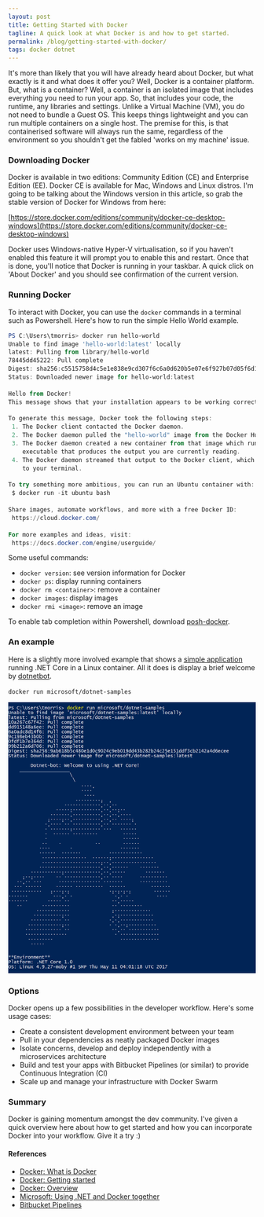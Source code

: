 ```yaml
---
layout: post
title: Getting Started with Docker
tagline: A quick look at what Docker is and how to get started.
permalink: /blog/getting-started-with-docker/
tags: docker dotnet
---
```


It's more than likely that you will have already heard about Docker, but what exactly is it and what does it offer you? Well, Docker is a container platform. But, what is a container? Well, a container is an isolated image that includes everything you need to run your app. So, that includes your code, the runtime, any libraries and settings. Unlike a Virtual Machine (VM), you do not need to bundle a Guest OS. This keeps things lightweight and you can run multiple containers on a single host. The premise for this, is that containerised software will always run the same, regardless of the environment so you shouldn't get the fabled 'works on my machine' issue. 

### Downloading Docker

Docker is available in two editions: Community Edition (CE) and Enterprise Edition (EE). Docker CE is available for Mac, Windows and Linux distros. I'm going to be talking about the Windows version in this article, so grab the stable version of Docker for Windows from here: 

[https://store.docker.com/editions/community/docker-ce-desktop-windows](https://store.docker.com/editions/community/docker-ce-desktop-windows)

Docker uses Windows-native Hyper-V virtualisation, so if you haven't enabled this feature it will prompt you to enable this and restart. Once that is done, you'll notice that Docker is running in your taskbar. A quick click on 'About Docker' and you should see confirmation of the current version.

### Running Docker

To interact with Docker, you can use the `docker` commands in a terminal such as Powershell. Here's how to run the simple Hello World example.

```PowerShell
PS C:\Users\tmorris> docker run hello-world
Unable to find image 'hello-world:latest' locally
latest: Pulling from library/hello-world
78445dd45222: Pull complete
Digest: sha256:c5515758d4c5e1e838e9cd307f6c6a0d620b5e07e6f927b07d05f6d12a1ac8d7
Status: Downloaded newer image for hello-world:latest

Hello from Docker!
This message shows that your installation appears to be working correctly.

To generate this message, Docker took the following steps:
 1. The Docker client contacted the Docker daemon.
 2. The Docker daemon pulled the "hello-world" image from the Docker Hub.
 3. The Docker daemon created a new container from that image which runs the
    executable that produces the output you are currently reading.
 4. The Docker daemon streamed that output to the Docker client, which sent it
    to your terminal.

To try something more ambitious, you can run an Ubuntu container with:
 $ docker run -it ubuntu bash

Share images, automate workflows, and more with a free Docker ID:
 https://cloud.docker.com/

For more examples and ideas, visit:
 https://docs.docker.com/engine/userguide/
```

Some useful commands:

- `docker version`: see version information for Docker
- `docker ps`: display running containers
- `docker rm <container>`: remove a container
- `docker images`: display images
- `docker rmi <image>`: remove an image

To enable tab completion within Powershell, download [posh-docker](https://github.com/samneirinck/posh-docker).

### An example

Here is a slightly more involved example that shows a [simple application](https://github.com/dotnet/dotnet-docker-samples/blob/master/dotnetapp-prod/Program.cs) running .NET Core in a Linux container. All it does is display a brief welcome by [dotnetbot](https://github.com/dotnet-bot).

`docker run microsoft/dotnet-samples`

![Docker dotnetbot](/public/images/docker_dotnetbot.png)

### Options

Docker opens up a few possibilities in the developer workflow. Here's some usage cases:

- Create a consistent development environment between your team
- Pull in your dependencies as neatly packaged Docker images
- Isolate concerns, develop and deploy independently with a microservices architecture
- Build and test your apps with Bitbucket Pipelines (or similar) to provide Continuous Integration (CI)
- Scale up and manage your infrastructure with Docker Swarm

### Summary

Docker is gaining momentum amongst the dev community. I've given a quick overview here about how to get started and how you can incorporate Docker into your workflow. Give it a try :)

#### References

- [Docker: What is Docker](https://www.docker.com/what-docker)
- [Docker: Getting started](https://docs.docker.com/docker-for-windows/)
- [Docker: Overview](https://docs.docker.com/engine/docker-overview/)
- [Microsoft: Using .NET and Docker together](https://blogs.msdn.microsoft.com/dotnet/2017/05/25/using-net-and-docker-together/)
- [Bitbucket Pipelines](https://bitbucket.org/product/features/pipelines)